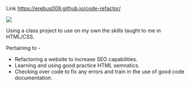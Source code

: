 


Link https://erebus009.github.io/code-refactor/

![](https://i.ibb.co/B4kBKBC/website.png)

Using a class project to use on my own the skills taught to me in HTML/CSS.

Pertaining to -


<ul>
<li> Refactoring a website to increase SEO capabilities.</li>

<li> Learning and using good practice HTML semnatics.</li> 
 
<li> Checking over code to fix any errors and train in the use of good code documentation.</li>
</ul>
